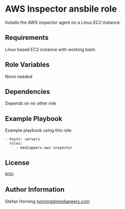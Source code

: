 # AWS Inspector ansbile role

Installs the AWS inspector agent on a Linux EC2 instance.

## Requirements

Linux based EC2 instance with working bash.

## Role Variables

None needed

## Dependencies

Depends on no other role

## Example Playbook

Example playbook using this role:

    - hosts: servers
      roles:
         - mediappers.aws-inspector

## License

BSD

## Author Information

Stefan Horning <horning@mediapeers.com>
